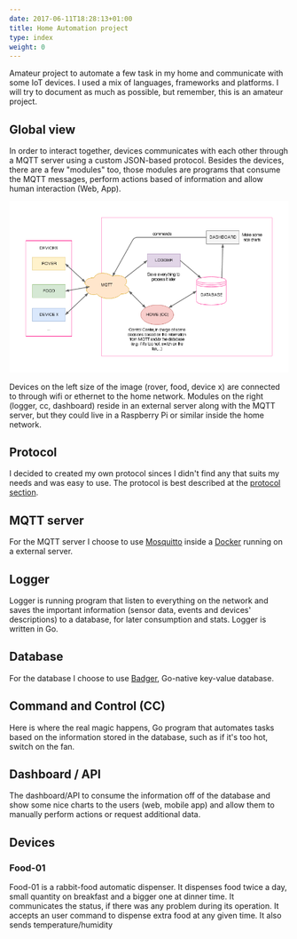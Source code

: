 ```yaml
---
date: 2017-06-11T18:28:13+01:00
title: Home Automation project
type: index
weight: 0
---
```


Amateur project to automate a few task in my home and communicate with some IoT devices. I used a mix of languages, frameworks and platforms. I will try to document as much as possible, but remember, this is an amateur project. 




## Global view

In order to interact together, devices communicates with each other through a MQTT server using a custom JSON-based protocol. Besides the devices, there are a few "modules" too, those modules are programs that consume the MQTT messages, perform actions based of information and allow human interaction (Web, App).


![Global view](/images/diagram.png)

Devices on the left size of the image (rover, food, device x) are connected to through wifi or ethernet to the home network. Modules on the right (logger, cc, dashboard) reside in an external server along with the MQTT server, but they could live in a Raspberry Pi or similar inside the home network.

## Protocol

I decided to created my own protocol sinces I didn't find any that suits my needs and was easy to use. The protocol is best described at the [protocol section](protocol/).


## MQTT server

For the MQTT server I choose to use [Mosquitto](https://mosquitto.org/) inside a [Docker](http://docker.com/) running on a external server.

## Logger

Logger is running program that listen to everything on the network and saves the important information (sensor data, events and devices' descriptions) to a database, for later consumption and stats. Logger is written in Go.

## Database

For the database I choose to use [Badger](https://github.com/dgraph-io/badger), Go-native key-value database. 

## Command and Control (CC)

Here is where the real magic happens, Go program that automates tasks based on the information stored in the database, such as if it's too hot, switch on the fan.

## Dashboard / API

The dashboard/API to consume the information off of the database and show some nice charts to the users (web, mobile app) and allow them to manually perform actions or request additional data.
 
 
## Devices

### Food-01
Food-01 is a rabbit-food automatic dispenser. It dispenses food twice a day, small quantity on breakfast and a bigger one at dinner time. It communicates the status, if there was any problem during its operation. It accepts an user command to dispense extra food at any given time. It also sends temperature/humidity  